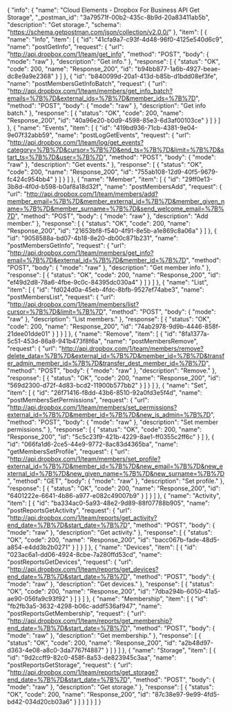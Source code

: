 {
  "info": {
    "name": "Cloud Elements - Dropbox For Business API Get Storage",
    "_postman_id": "3a79571f-00b2-435c-8b9d-20a83411ab5b",
    "description": "Get storage.",
    "schema": "https://schema.getpostman.com/json/collection/v2.0.0/"
  },
  "item": [
    {
      "name": "Info",
      "item": [
        {
          "id": "41cfa9a7-c93f-4d48-96f0-4125e540d6c9",
          "name": "postGetInfo",
          "request": {
            "url": "http://api.dropbox.com/1/team/get_info",
            "method": "POST",
            "body": {
              "mode": "raw"
            },
            "description": "Get info."
          },
          "response": [
            {
              "status": "OK",
              "code": 200,
              "name": "Response_200",
              "id": "b94bb877-1a6b-4927-beae-dc8e9a9e2368"
            }
          ]
        },
        {
          "id": "b840099d-20a1-413d-b85b-d1bdd08ef3fe",
          "name": "postMembersGetInfoBatch",
          "request": {
            "url": "http://api.dropbox.com/1/team/members/get_info_batch?emails=%7B%7D&external_ids=%7B%7D&member_ids=%7B%7D",
            "method": "POST",
            "body": {
              "mode": "raw"
            },
            "description": "Get info batch."
          },
          "response": [
            {
              "status": "OK",
              "code": 200,
              "name": "Response_200",
              "id": "40a96e20-b0d9-4598-85e3-6d3af00103ce"
            }
          ]
        }
      ]
    },
    {
      "name": "Events",
      "item": [
        {
          "id": "419bd936-71cb-4381-9e04-9e07f32abb59",
          "name": "postLogGetEvents",
          "request": {
            "url": "http://api.dropbox.com/1/team/log/get_events?category=%7B%7D&cursor=%7B%7D&end_ts=%7B%7D&limit=%7B%7D&start_ts=%7B%7D&user=%7B%7D",
            "method": "POST",
            "body": {
              "mode": "raw"
            },
            "description": "Get events."
          },
          "response": [
            {
              "status": "OK",
              "code": 200,
              "name": "Response_200",
              "id": "755ab108-12d9-40f5-9679-fc424c954bb4"
            }
          ]
        }
      ]
    },
    {
      "name": "Member",
      "item": [
        {
          "id": "29ff0e13-3b8d-4f0d-b598-b0af8a18d32f",
          "name": "postMembersAdd",
          "request": {
            "url": "http://api.dropbox.com/1/team/members/add?member_email=%7B%7D&member_external_id=%7B%7D&member_given_name=%7B%7D&member_surname=%7B%7D&send_welcome_email=%7B%7D",
            "method": "POST",
            "body": {
              "mode": "raw"
            },
            "description": "Add member."
          },
          "response": [
            {
              "status": "OK",
              "code": 200,
              "name": "Response_200",
              "id": "21653bf8-f540-4f91-8e5b-a1e869c8a06a"
            }
          ]
        },
        {
          "id": "9058588a-bd07-4b18-8e20-db00c871b231",
          "name": "postMembersGetInfo",
          "request": {
            "url": "http://api.dropbox.com/1/team/members/get_info?email=%7B%7D&external_id=%7B%7D&member_id=%7B%7D",
            "method": "POST",
            "body": {
              "mode": "raw"
            },
            "description": "Get member info."
          },
          "response": [
            {
              "status": "OK",
              "code": 200,
              "name": "Response_200",
              "id": "ef49d2d8-78a6-4fbe-9c0c-84395dc030a4"
            }
          ]
        }
      ]
    },
    {
      "name": "List",
      "item": [
        {
          "id": "fd024d0a-45eb-4fdc-8bfb-9527ef74abe3",
          "name": "postMembersList",
          "request": {
            "url": "http://api.dropbox.com/1/team/members/list?cursor=%7B%7D&limit=%7B%7D",
            "method": "POST",
            "body": {
              "mode": "raw"
            },
            "description": "List members."
          },
          "response": [
            {
              "status": "OK",
              "code": 200,
              "name": "Response_200",
              "id": "74ab2978-9d9b-4446-858f-21dee01dde01"
            }
          ]
        }
      ]
    },
    {
      "name": "Remove",
      "item": [
        {
          "id": "8fa1377a-5c51-453d-86a8-941b473f8f6a",
          "name": "postMembersRemove",
          "request": {
            "url": "http://api.dropbox.com/1/team/members/remove?delete_data=%7B%7D&external_id=%7B%7D&member_id=%7B%7D&transfer_admin_member_id=%7B%7D&transfer_dest_member_id=%7B%7D",
            "method": "POST",
            "body": {
              "mode": "raw"
            },
            "description": "Remove."
          },
          "response": [
            {
              "status": "OK",
              "code": 200,
              "name": "Response_200",
              "id": "569d2300-d72f-4d83-bcd2-11900b577bb2"
            }
          ]
        }
      ]
    },
    {
      "name": "Set",
      "item": [
        {
          "id": "26f71416-f8dd-43b6-8510-92a0fd3e5f4d",
          "name": "postMembersSetPermissions",
          "request": {
            "url": "http://api.dropbox.com/1/team/members/set_permissions?external_id=%7B%7D&member_id=%7B%7D&new_is_admin=%7B%7D",
            "method": "POST",
            "body": {
              "mode": "raw"
            },
            "description": "Set member permissions."
          },
          "response": [
            {
              "status": "OK",
              "code": 200,
              "name": "Response_200",
              "id": "5c5c23f9-421b-4229-8ae1-ff0355c2ff6c"
            }
          ]
        },
        {
          "id": "066fa1d6-2ce5-44e9-9772-8ac83d4365ba",
          "name": "getMembersSetProfile",
          "request": {
            "url": "http://api.dropbox.com/1/team/members/set_profile?external_id=%7B%7D&member_id=%7B%7D&new_email=%7B%7D&new_external_id=%7B%7D&new_given_name=%7B%7D&new_surname=%7B%7D",
            "method": "GET",
            "body": {
              "mode": "raw"
            },
            "description": "Set profile."
          },
          "response": [
            {
              "status": "OK",
              "code": 200,
              "name": "Response_200",
              "id": "6401222e-6641-4b86-a977-e082c49007b9"
            }
          ]
        }
      ]
    },
    {
      "name": "Activity",
      "item": [
        {
          "id": "ba334ac0-5a93-48e2-9d89-88f07788b905",
          "name": "postReportsGetActivity",
          "request": {
            "url": "http://api.dropbox.com/1/team/reports/get_activity?end_date=%7B%7D&start_date=%7B%7D",
            "method": "POST",
            "body": {
              "mode": "raw"
            },
            "description": "Get activity."
          },
          "response": [
            {
              "status": "OK",
              "code": 200,
              "name": "Response_200",
              "id": "bacc067b-fade-48d5-a854-e4dd3b2b0271"
            }
          ]
        }
      ]
    },
    {
      "name": "Devices",
      "item": [
        {
          "id": "023ac6a1-dd06-4924-8cbe-7a280ffd53cd",
          "name": "postReportsGetDevices",
          "request": {
            "url": "http://api.dropbox.com/1/team/reports/get_devices?end_date=%7B%7D&start_date=%7B%7D",
            "method": "POST",
            "body": {
              "mode": "raw"
            },
            "description": "Get devices."
          },
          "response": [
            {
              "status": "OK",
              "code": 200,
              "name": "Response_200",
              "id": "7dba294b-6050-41a5-ae90-056fa9c93f92"
            }
          ]
        }
      ]
    },
    {
      "name": "Membership",
      "item": [
        {
          "id": "fb2fb3a5-3632-4298-b06c-addf536af947",
          "name": "postReportsGetMembership",
          "request": {
            "url": "http://api.dropbox.com/1/team/reports/get_membership?end_date=%7B%7D&start_date=%7B%7D",
            "method": "POST",
            "body": {
              "mode": "raw"
            },
            "description": "Get membership."
          },
          "response": [
            {
              "status": "OK",
              "code": 200,
              "name": "Response_200",
              "id": "a2b48d97-d363-4e08-a8c0-3da7767f4887"
            }
          ]
        }
      ]
    },
    {
      "name": "Storage",
      "item": [
        {
          "id": "9d2ccff9-82c0-458f-8a53-de823945c3aa",
          "name": "postReportsGetStorage",
          "request": {
            "url": "http://api.dropbox.com/1/team/reports/get_storage?end_date=%7B%7D&start_date=%7B%7D",
            "method": "POST",
            "body": {
              "mode": "raw"
            },
            "description": "Get storage."
          },
          "response": [
            {
              "status": "OK",
              "code": 200,
              "name": "Response_200",
              "id": "87c38e97-9e99-4fd5-bd42-034d20cb03a6"
            }
          ]
        }
      ]
    }
  ]
}